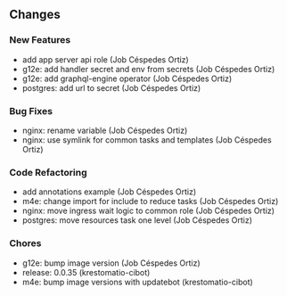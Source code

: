 ## Changes

### New Features

* add app server api role (Job Céspedes Ortiz)
* g12e: add handler secret and env from secrets (Job Céspedes Ortiz)
* g12e: add graphql-engine operator (Job Céspedes Ortiz)
* postgres: add url to secret (Job Céspedes Ortiz)

### Bug Fixes

* nginx: rename variable (Job Céspedes Ortiz)
* nginx: use symlink for common tasks and templates (Job Céspedes Ortiz)

### Code Refactoring

* add annotations example (Job Céspedes Ortiz)
* m4e: change import for include to reduce tasks (Job Céspedes Ortiz)
* nginx: move ingress wait logic to common role (Job Céspedes Ortiz)
* postgres: move resources task one level (Job Céspedes Ortiz)

### Chores

* g12e: bump image version (Job Céspedes Ortiz)
* release: 0.0.35 (krestomatio-cibot)
* m4e: bump image versions with updatebot (krestomatio-cibot)
